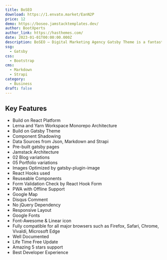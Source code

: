 ```yaml
---
title: BoSEO
download: https://1.envato.market/EanN2P
price: 12
demo: https://boseo.jamstacktemplates.dev/
author: BootXperts
author_link: https://hasthemes.com/
date: 2023-01-01T00:00:00.000Z
description: BoSEO – Digital Marketing Agency Gatsby Theme is a fantastic and awe-inspiring Digital Marketing web template based on the latest version of React JS and Gatsby that facilitates the development of your digital marketing agency website
ssg:
  - Gatsby
css:
  - Bootstrap
cms:
  - Markdown
  - Strapi
category:
  - Business
draft: false
---
```


## Key Features

- Build on React Platform
- Lerna and Yarn Workspace Monorepo Architecture
- Build on Gatsby Theme
- Component Shadowing
- Data Sources from Json, Markdown and Strapi
- Pre-built gatsby pages
- Jamstack Architecture
- 02 Blog variations
- 05 Portfolio variations
- Images Optimized by gatsby-plugin-image
- React Hooks used
- Reuseable Components
- Form Validation Check by React Hook Form
- PWA with Offline Support
- Google Map
- Disqus Comment
- No jQuery Dependency
- Responsive Layout
- Google Fonts
- Font-Awesome & Linear icon
- Fully compatible for all major browsers such as Firefox, Safari, Chrome, Vivaldi, Microsoft Edge
- Well Documented
- Life Time Free Update
- Amazing 5 stars support
- Best Developer Experience
